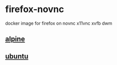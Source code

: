 # firefox-novnc

docker image for firefox on novnc x11vnc xvfb dwm

## [alpine](./alpine)

## [ubuntu](./ubuntu)

